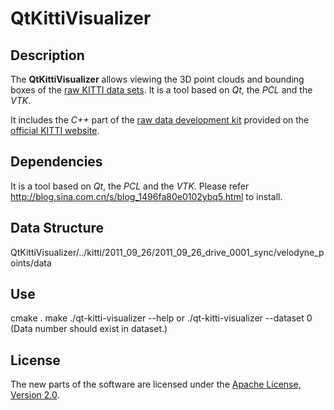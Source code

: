 QtKittiVisualizer
=================

Description
-----------

The **QtKittiVisualizer** allows viewing the 3D point clouds and bounding boxes of the [raw KITTI data sets](http://www.cvlibs.net/datasets/kitti/raw_data.php).  It is a tool based on *Qt*, the *PCL* and the *VTK*.

It includes the *C++* part of the [raw data development kit](http://kitti.is.tue.mpg.de/kitti/devkit_raw_data.zip) provided on the [official KITTI website](http://www.cvlibs.net/datasets/kitti/).


Dependencies
-----------
It is a tool based on *Qt*, the *PCL* and the *VTK*.
Please refer http://blog.sina.com.cn/s/blog_1496fa80e0102ybq5.html to install.


Data Structure
-----------
QtKittiVisualizer/../kitti/2011_09_26/2011_09_26_drive_0001_sync/velodyne_points/data


Use
-----------
cmake .
make
./qt-kitti-visualizer --help  or
./qt-kitti-visualizer --dataset 0 (Data number should exist in dataset.)


License
-------

The new parts of the software are licensed under the [Apache License, Version 2.0](http://www.apache.org/licenses/LICENSE-2.0).
